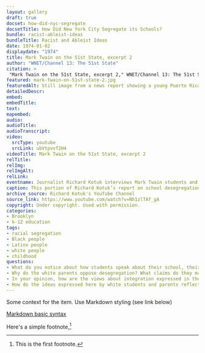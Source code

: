 ```yaml
--- 
layout: gallery
draft: true
docset: how-did-nyc-segregate
docsetTitle: How Did New York City Segregate its Schools?
bundle: racist-ableist-ideas
bundleTitle: Racist and Ableist Ideas
date: 1974-01-02
displaydate: "1974"
title: Mark Twain on the 51st State, excerpt 2
author: "WNET/Channel 13: The 51st State"
citation: >
 "Mark Twain on the 51st State, excerpt 2," WNET/Channel 13: The 51st State, in New York City Civil Rights History Project, Accessed: [Month Day, Year], https://nyccivilrightshistory.org/gallery/mark-twain-on-51st-state-2.
featured: mark-twain-on-51st-state-2.jpg
featuredAlt: Still image from a news report showing a young Puerto Rican woman being interviewed
detailedDescr: 
embed: 
embedTitle: 
text: 
mapembed: 
audio: 
audioTitle: 
audioTranscript: 
video: 
  srcType: youtube
  srcLink: ubVtpvvf2H4
videoTitle: Mark Twain on the 51st State, excerpt 2
relTitle: 
relImg: 
relImgAlt: 
relLink: 
eventname: Journalist Richard Kotuk interviews Mark Twain students and parents about school desegregation.
caption: This portion of Richard Kotuk’s report on school desegregation at Mark Twain Junior High School includes interviews with Black, Puerto Rican, and white students and families.
archive_source: Richard Kotuk's YouTube Channel
source_link: https://www.youtube.com/watch?v=Nh1zlTAf_gA
copyright: Under copyright. Used with permission.
categories: 
- Brooklyn
- k-12 education
tags: 
- racial segregation
- Black people
- Latinx people
- white people
- childhood
questions: 
- What do you notice about how students speak about their school, their community, and their fellow students? Where do the students agree, and where do they disagree? 
- Why do the white parents oppose desegregation? What claims do they make about busing and paying taxes? 
- In your opinion, how are the views about integration expressed in these videos similar and different from those expressed by students and parents today?
- How do the ideas expressed here by white students and parents reflect or connect to racist ideas of the time, including the [Moynihan Report](/topics/how-did-nyc-segregate/racist-ableist-ideas/the-controversial-moynihan-report)?
--- 
```


Some context for the item. Use Markdown styling (see link below)

[Markdown basic syntax](https://www.markdownguide.org/basic-syntax/)

Here's a simple footnote,[^1]

[^1]: This is the first footnote.
